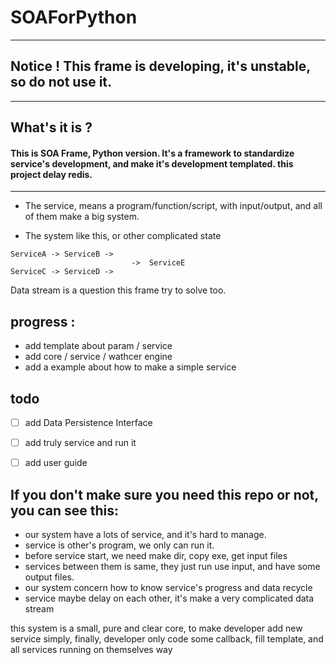 # SOAForPython

---

## Notice ! This frame is developing, it's unstable, so do not use it.

---

## What's it is ?

#### This is SOA Frame, Python version. It's a framework to standardize service's development, and make it's development templated. this project delay redis.

---

+ The service, means a program/function/script, with input/output, and all of them make a big system.

+ The system like this, or other complicated state
```
ServiceA -> ServiceB ->
                           ->  ServiceE
ServiceC -> ServiceD ->
```

Data stream is a question this frame try to solve too.

## progress :

+ add template about param / service
+ add core / service / wathcer engine
+ add a example about how to make a simple service

## todo

-[ ] add Data Persistence Interface
-[ ] add truly service and run it
-[ ] add user guide


## If you don't make sure you need this repo or not, you can see this:

+ our system have a lots of service, and it's hard to manage.
+ service is other's program, we only can run it.
+ before service start, we need make dir, copy exe, get input files
+ services between them is same, they just run use input, and have some output files.
+ our system concern how to know service's progress and data recycle
+ service maybe delay on each other, it's make a very complicated data stream

this system is a small, pure and clear core, to make developer add new service simply, 
finally, developer only code some callback, fill template, and all services running on themselves way



